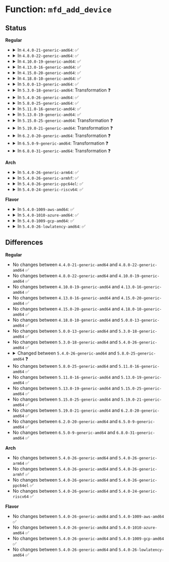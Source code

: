 # Function: <code>mfd_add_device</code>

## Status
<b>Regular</b>
<ul>
<li>
<details>
<summary>In <code>4.4.0-21-generic-amd64</code>: ✅</summary>

```c
int mfd_add_device(struct device * parent, int id, const struct mfd_cell * cell, atomic_t * usage_count, struct resource * mem_base, int irq_base, struct irq_domain * domain)
```

```json
{
  "name": "mfd_add_device",
  "collision_type": "Unique Static",
  "inline_type": "No",
  "funcs": [
    {
      "addr": 18446744071584655328,
      "name": "mfd_add_device",
      "external": false,
      "loc": "drivers/mfd/mfd-core.c:140",
      "file": "drivers/mfd/mfd-core.c",
      "inline": "seen, unknown",
      "caller_inline": [],
      "caller_func": [
        "drivers/mfd/mfd-core.c:mfd_add_devices",
        "drivers/mfd/mfd-core.c:mfd_clone_cell"
      ]
    }
  ],
  "symbols": [
    {
      "addr": 18446744071584655328,
      "name": "mfd_add_device",
      "section": ".text",
      "bind": "STB_LOCAL",
      "size": 1483
    }
  ]
}
```
</details>
</li>
<li>
<details>
<summary>In <code>4.8.0-22-generic-amd64</code>: ✅</summary>

```c
int mfd_add_device(struct device * parent, int id, const struct mfd_cell * cell, atomic_t * usage_count, struct resource * mem_base, int irq_base, struct irq_domain * domain)
```

```json
{
  "name": "mfd_add_device",
  "collision_type": "Unique Static",
  "inline_type": "No",
  "funcs": [
    {
      "addr": 18446744071585003936,
      "name": "mfd_add_device",
      "external": false,
      "loc": "drivers/mfd/mfd-core.c:140",
      "file": "drivers/mfd/mfd-core.c",
      "inline": "seen, unknown",
      "caller_inline": [],
      "caller_func": [
        "drivers/mfd/mfd-core.c:mfd_clone_cell",
        "drivers/mfd/mfd-core.c:mfd_add_devices"
      ]
    }
  ],
  "symbols": [
    {
      "addr": 18446744071585003936,
      "name": "mfd_add_device",
      "section": ".text",
      "bind": "STB_LOCAL",
      "size": 1447
    }
  ]
}
```
</details>
</li>
<li>
<details>
<summary>In <code>4.10.0-19-generic-amd64</code>: ✅</summary>

```c
int mfd_add_device(struct device * parent, int id, const struct mfd_cell * cell, atomic_t * usage_count, struct resource * mem_base, int irq_base, struct irq_domain * domain)
```

```json
{
  "name": "mfd_add_device",
  "collision_type": "Unique Static",
  "inline_type": "No",
  "funcs": [
    {
      "addr": 18446744071585187392,
      "name": "mfd_add_device",
      "external": false,
      "loc": "drivers/mfd/mfd-core.c:140",
      "file": "drivers/mfd/mfd-core.c",
      "inline": "seen, unknown",
      "caller_inline": [],
      "caller_func": [
        "drivers/mfd/mfd-core.c:mfd_clone_cell",
        "drivers/mfd/mfd-core.c:mfd_add_devices"
      ]
    }
  ],
  "symbols": [
    {
      "addr": 18446744071585187392,
      "name": "mfd_add_device",
      "section": ".text",
      "bind": "STB_LOCAL",
      "size": 1447
    }
  ]
}
```
</details>
</li>
<li>
<details>
<summary>In <code>4.13.0-16-generic-amd64</code>: ✅</summary>

```c
int mfd_add_device(struct device * parent, int id, const struct mfd_cell * cell, atomic_t * usage_count, struct resource * mem_base, int irq_base, struct irq_domain * domain)
```

```json
{
  "name": "mfd_add_device",
  "collision_type": "Unique Static",
  "inline_type": "No",
  "funcs": [
    {
      "addr": 18446744071585269552,
      "name": "mfd_add_device",
      "external": false,
      "loc": "drivers/mfd/mfd-core.c:140",
      "file": "drivers/mfd/mfd-core.c",
      "inline": "seen, unknown",
      "caller_inline": [],
      "caller_func": [
        "drivers/mfd/mfd-core.c:mfd_clone_cell",
        "drivers/mfd/mfd-core.c:mfd_add_devices"
      ]
    }
  ],
  "symbols": [
    {
      "addr": 18446744071585269552,
      "name": "mfd_add_device",
      "section": ".text",
      "bind": "STB_LOCAL",
      "size": 1472
    }
  ]
}
```
</details>
</li>
<li>
<details>
<summary>In <code>4.15.0-20-generic-amd64</code>: ✅</summary>

```c
int mfd_add_device(struct device * parent, int id, const struct mfd_cell * cell, atomic_t * usage_count, struct resource * mem_base, int irq_base, struct irq_domain * domain)
```

```json
{
  "name": "mfd_add_device",
  "collision_type": "Unique Static",
  "inline_type": "No",
  "funcs": [
    {
      "addr": 18446744071585697664,
      "name": "mfd_add_device",
      "external": false,
      "loc": "drivers/mfd/mfd-core.c:140",
      "file": "drivers/mfd/mfd-core.c",
      "inline": "seen, unknown",
      "caller_inline": [],
      "caller_func": [
        "drivers/mfd/mfd-core.c:mfd_clone_cell",
        "drivers/mfd/mfd-core.c:mfd_add_devices"
      ]
    }
  ],
  "symbols": [
    {
      "addr": 18446744071585697664,
      "name": "mfd_add_device",
      "section": ".text",
      "bind": "STB_LOCAL",
      "size": 1419
    }
  ]
}
```
</details>
</li>
<li>
<details>
<summary>In <code>4.18.0-10-generic-amd64</code>: ✅</summary>

```c
int mfd_add_device(struct device * parent, int id, const struct mfd_cell * cell, atomic_t * usage_count, struct resource * mem_base, int irq_base, struct irq_domain * domain)
```

```json
{
  "name": "mfd_add_device",
  "collision_type": "Unique Static",
  "inline_type": "No",
  "funcs": [
    {
      "addr": 18446744071585943760,
      "name": "mfd_add_device",
      "external": false,
      "loc": "drivers/mfd/mfd-core.c:140",
      "file": "drivers/mfd/mfd-core.c",
      "inline": "seen, unknown",
      "caller_inline": [],
      "caller_func": [
        "drivers/mfd/mfd-core.c:mfd_clone_cell",
        "drivers/mfd/mfd-core.c:mfd_add_devices"
      ]
    }
  ],
  "symbols": [
    {
      "addr": 18446744071585943760,
      "name": "mfd_add_device",
      "section": ".text",
      "bind": "STB_LOCAL",
      "size": 1384
    }
  ]
}
```
</details>
</li>
<li>
<details>
<summary>In <code>5.0.0-13-generic-amd64</code>: ✅</summary>

```c
int mfd_add_device(struct device * parent, int id, const struct mfd_cell * cell, atomic_t * usage_count, struct resource * mem_base, int irq_base, struct irq_domain * domain)
```

```json
{
  "name": "mfd_add_device",
  "collision_type": "Unique Static",
  "inline_type": "No",
  "funcs": [
    {
      "addr": 18446744071586079936,
      "name": "mfd_add_device",
      "external": false,
      "loc": "drivers/mfd/mfd-core.c:140",
      "file": "drivers/mfd/mfd-core.c",
      "inline": "seen, unknown",
      "caller_inline": [],
      "caller_func": [
        "drivers/mfd/mfd-core.c:mfd_clone_cell",
        "drivers/mfd/mfd-core.c:mfd_add_devices"
      ]
    }
  ],
  "symbols": [
    {
      "addr": 18446744071586079936,
      "name": "mfd_add_device",
      "section": ".text",
      "bind": "STB_LOCAL",
      "size": 1386
    }
  ]
}
```
</details>
</li>
<li>
<details>
<summary>In <code>5.3.0-18-generic-amd64</code>: Transformation ❓</summary>

```c
int mfd_add_device(struct device * parent, int id, const struct mfd_cell * cell, atomic_t * usage_count, struct resource * mem_base, int irq_base, struct irq_domain * domain)
```

```json
{
  "name": "mfd_add_device",
  "collision_type": "Unique Static",
  "inline_type": "No",
  "funcs": [
    {
      "addr": 0,
      "name": "mfd_add_device",
      "external": false,
      "loc": "drivers/mfd/mfd-core.c:136",
      "file": "drivers/mfd/mfd-core.c",
      "inline": "seen, unknown",
      "caller_inline": [],
      "caller_func": [
        "drivers/mfd/mfd-core.c:mfd_clone_cell",
        "drivers/mfd/mfd-core.c:mfd_add_devices"
      ]
    }
  ],
  "symbols": [
    {
      "addr": 18446744071586315376,
      "name": "mfd_add_device",
      "section": ".text",
      "bind": "STB_LOCAL",
      "size": 1409
    },
    {
      "addr": 18446744071586317486,
      "name": "mfd_add_device.cold",
      "section": ".text",
      "bind": "STB_LOCAL",
      "size": 41
    }
  ]
}
```
</details>
</li>
<li>
<details>
<summary>In <code>5.4.0-26-generic-amd64</code>: ✅</summary>

```c
int mfd_add_device(struct device * parent, int id, const struct mfd_cell * cell, atomic_t * usage_count, struct resource * mem_base, int irq_base, struct irq_domain * domain)
```

```json
{
  "name": "mfd_add_device",
  "collision_type": "Unique Static",
  "inline_type": "No",
  "funcs": [
    {
      "addr": 18446744071586463552,
      "name": "mfd_add_device",
      "external": false,
      "loc": "drivers/mfd/mfd-core.c:136",
      "file": "drivers/mfd/mfd-core.c",
      "inline": "seen, unknown",
      "caller_inline": [],
      "caller_func": [
        "drivers/mfd/mfd-core.c:mfd_clone_cell",
        "drivers/mfd/mfd-core.c:mfd_add_devices"
      ]
    }
  ],
  "symbols": [
    {
      "addr": 18446744071586463552,
      "name": "mfd_add_device",
      "section": ".text",
      "bind": "STB_LOCAL",
      "size": 1419
    }
  ]
}
```
</details>
</li>
<li>
<details>
<summary>In <code>5.8.0-25-generic-amd64</code>: ✅</summary>

```c
int mfd_add_device(struct device * parent, int id, const struct mfd_cell * cell, struct resource * mem_base, int irq_base, struct irq_domain * domain)
```

```json
{
  "name": "mfd_add_device",
  "collision_type": "Unique Static",
  "inline_type": "No",
  "funcs": [
    {
      "addr": 18446744071587241088,
      "name": "mfd_add_device",
      "external": false,
      "loc": "drivers/mfd/mfd-core.c:110",
      "file": "drivers/mfd/mfd-core.c",
      "inline": "seen, unknown",
      "caller_inline": [],
      "caller_func": [
        "drivers/mfd/mfd-core.c:devm_mfd_add_devices"
      ]
    }
  ],
  "symbols": [
    {
      "addr": 18446744071587241088,
      "name": "mfd_add_device",
      "section": ".text",
      "bind": "STB_LOCAL",
      "size": 757
    }
  ]
}
```
</details>
</li>
<li>
<details>
<summary>In <code>5.11.0-16-generic-amd64</code>: ✅</summary>

```c
int mfd_add_device(struct device * parent, int id, const struct mfd_cell * cell, struct resource * mem_base, int irq_base, struct irq_domain * domain)
```

```json
{
  "name": "mfd_add_device",
  "collision_type": "Unique Static",
  "inline_type": "No",
  "funcs": [
    {
      "addr": 18446744071587310144,
      "name": "mfd_add_device",
      "external": false,
      "loc": "drivers/mfd/mfd-core.c:165",
      "file": "drivers/mfd/mfd-core.c",
      "inline": "seen, unknown",
      "caller_inline": [],
      "caller_func": [
        "drivers/mfd/mfd-core.c:devm_mfd_add_devices"
      ]
    }
  ],
  "symbols": [
    {
      "addr": 18446744071587310144,
      "name": "mfd_add_device",
      "section": ".text",
      "bind": "STB_LOCAL",
      "size": 873
    }
  ]
}
```
</details>
</li>
<li>
<details>
<summary>In <code>5.13.0-19-generic-amd64</code>: ✅</summary>

```c
int mfd_add_device(struct device * parent, int id, const struct mfd_cell * cell, struct resource * mem_base, int irq_base, struct irq_domain * domain)
```

```json
{
  "name": "mfd_add_device",
  "collision_type": "Unique Static",
  "inline_type": "No",
  "funcs": [
    {
      "addr": 18446744071587197264,
      "name": "mfd_add_device",
      "external": false,
      "loc": "drivers/mfd/mfd-core.c:153",
      "file": "drivers/mfd/mfd-core.c",
      "inline": "seen, unknown",
      "caller_inline": [],
      "caller_func": [
        "drivers/mfd/mfd-core.c:devm_mfd_add_devices"
      ]
    }
  ],
  "symbols": [
    {
      "addr": 18446744071587197264,
      "name": "mfd_add_device",
      "section": ".text",
      "bind": "STB_LOCAL",
      "size": 890
    }
  ]
}
```
</details>
</li>
<li>
<details>
<summary>In <code>5.15.0-25-generic-amd64</code>: Transformation ❓</summary>

```c
int mfd_add_device(struct device * parent, int id, const struct mfd_cell * cell, struct resource * mem_base, int irq_base, struct irq_domain * domain)
```

```json
{
  "name": "mfd_add_device",
  "collision_type": "Unique Static",
  "inline_type": "No",
  "funcs": [
    {
      "addr": 0,
      "name": "mfd_add_device",
      "external": false,
      "loc": "drivers/mfd/mfd-core.c:153",
      "file": "drivers/mfd/mfd-core.c",
      "inline": "seen, unknown",
      "caller_inline": [],
      "caller_func": [
        "drivers/mfd/mfd-core.c:devm_mfd_add_devices"
      ]
    }
  ],
  "symbols": [
    {
      "addr": 18446744071587759200,
      "name": "mfd_add_device",
      "section": ".text",
      "bind": "STB_LOCAL",
      "size": 916
    },
    {
      "addr": 18446744071592512698,
      "name": "mfd_add_device.cold",
      "section": ".text",
      "bind": "STB_LOCAL",
      "size": 53
    }
  ]
}
```
</details>
</li>
<li>
<details>
<summary>In <code>5.19.0-21-generic-amd64</code>: Transformation ❓</summary>

```c
int mfd_add_device(struct device * parent, int id, const struct mfd_cell * cell, struct resource * mem_base, int irq_base, struct irq_domain * domain)
```

```json
{
  "name": "mfd_add_device",
  "collision_type": "Unique Static",
  "inline_type": "No",
  "funcs": [
    {
      "addr": 0,
      "name": "mfd_add_device",
      "external": false,
      "loc": "drivers/mfd/mfd-core.c:153",
      "file": "drivers/mfd/mfd-core.c",
      "inline": "seen, unknown",
      "caller_inline": [],
      "caller_func": [
        "drivers/mfd/mfd-core.c:devm_mfd_add_devices"
      ]
    }
  ],
  "symbols": [
    {
      "addr": 18446744071589104416,
      "name": "mfd_add_device",
      "section": ".text",
      "bind": "STB_LOCAL",
      "size": 959
    },
    {
      "addr": 18446744071594381531,
      "name": "mfd_add_device.cold",
      "section": ".text",
      "bind": "STB_LOCAL",
      "size": 61
    }
  ]
}
```
</details>
</li>
<li>
<details>
<summary>In <code>6.2.0-20-generic-amd64</code>: Transformation ❓</summary>

```c
int mfd_add_device(struct device * parent, int id, const struct mfd_cell * cell, struct resource * mem_base, int irq_base, struct irq_domain * domain)
```

```json
{
  "name": "mfd_add_device",
  "collision_type": "Unique Static",
  "inline_type": "No",
  "funcs": [
    {
      "addr": 0,
      "name": "mfd_add_device",
      "external": false,
      "loc": "drivers/mfd/mfd-core.c:170",
      "file": "drivers/mfd/mfd-core.c",
      "inline": "seen, unknown",
      "caller_inline": [],
      "caller_func": [
        "drivers/mfd/mfd-core.c:devm_mfd_add_devices"
      ]
    }
  ],
  "symbols": [
    {
      "addr": 18446744071590641216,
      "name": "mfd_add_device",
      "section": ".text",
      "bind": "STB_LOCAL",
      "size": 960
    },
    {
      "addr": 18446744071596253793,
      "name": "mfd_add_device.cold",
      "section": ".text",
      "bind": "STB_LOCAL",
      "size": 61
    }
  ]
}
```
</details>
</li>
<li>
<details>
<summary>In <code>6.5.0-9-generic-amd64</code>: Transformation ❓</summary>

```c
int mfd_add_device(struct device * parent, int id, const struct mfd_cell * cell, struct resource * mem_base, int irq_base, struct irq_domain * domain)
```

```json
{
  "name": "mfd_add_device",
  "collision_type": "Unique Static",
  "inline_type": "No",
  "funcs": [
    {
      "addr": 0,
      "name": "mfd_add_device",
      "external": false,
      "loc": "drivers/mfd/mfd-core.c:140",
      "file": "drivers/mfd/mfd-core.c",
      "inline": "seen, unknown",
      "caller_inline": [],
      "caller_func": [
        "drivers/mfd/mfd-core.c:devm_mfd_add_devices"
      ]
    }
  ],
  "symbols": [
    {
      "addr": 18446744071590982096,
      "name": "mfd_add_device",
      "section": ".text",
      "bind": "STB_LOCAL",
      "size": 938
    },
    {
      "addr": 18446744071596782341,
      "name": "mfd_add_device.cold",
      "section": ".text",
      "bind": "STB_LOCAL",
      "size": 53
    }
  ]
}
```
</details>
</li>
<li>
<details>
<summary>In <code>6.8.0-31-generic-amd64</code>: Transformation ❓</summary>

```c
int mfd_add_device(struct device * parent, int id, const struct mfd_cell * cell, struct resource * mem_base, int irq_base, struct irq_domain * domain)
```

```json
{
  "name": "mfd_add_device",
  "collision_type": "Unique Static",
  "inline_type": "No",
  "funcs": [
    {
      "addr": 0,
      "name": "mfd_add_device",
      "external": false,
      "loc": "drivers/mfd/mfd-core.c:140",
      "file": "drivers/mfd/mfd-core.c",
      "inline": "seen, unknown",
      "caller_inline": [],
      "caller_func": [
        "drivers/mfd/mfd-core.c:devm_mfd_add_devices"
      ]
    }
  ],
  "symbols": [
    {
      "addr": 18446744071591326064,
      "name": "mfd_add_device",
      "section": ".text",
      "bind": "STB_LOCAL",
      "size": 938
    },
    {
      "addr": 18446744071597691276,
      "name": "mfd_add_device.cold",
      "section": ".text",
      "bind": "STB_LOCAL",
      "size": 53
    }
  ]
}
```
</details>
</li>
</ul>
<b>Arch</b>
<ul>
<li>
<details>
<summary>In <code>5.4.0-26-generic-arm64</code>: ✅</summary>

```c
int mfd_add_device(struct device * parent, int id, const struct mfd_cell * cell, atomic_t * usage_count, struct resource * mem_base, int irq_base, struct irq_domain * domain)
```

```json
{
  "name": "mfd_add_device",
  "collision_type": "Unique Static",
  "inline_type": "No",
  "funcs": [
    {
      "addr": 18446603336499331088,
      "name": "mfd_add_device",
      "external": false,
      "loc": "drivers/mfd/mfd-core.c:136",
      "file": "drivers/mfd/mfd-core.c",
      "inline": "seen, unknown",
      "caller_inline": [],
      "caller_func": [
        "drivers/mfd/mfd-core.c:mfd_clone_cell",
        "drivers/mfd/mfd-core.c:mfd_add_devices"
      ]
    }
  ],
  "symbols": [
    {
      "addr": 18446603336499331088,
      "name": "mfd_add_device",
      "section": ".text",
      "bind": "STB_LOCAL",
      "size": 1184
    }
  ]
}
```
</details>
</li>
<li>
<details>
<summary>In <code>5.4.0-26-generic-armhf</code>: ✅</summary>

```c
int mfd_add_device(struct device * parent, int id, const struct mfd_cell * cell, atomic_t * usage_count, struct resource * mem_base, int irq_base, struct irq_domain * domain)
```

```json
{
  "name": "mfd_add_device",
  "collision_type": "Unique Static",
  "inline_type": "No",
  "funcs": [
    {
      "addr": 3231881236,
      "name": "mfd_add_device",
      "external": false,
      "loc": "drivers/mfd/mfd-core.c:136",
      "file": "drivers/mfd/mfd-core.c",
      "inline": "seen, unknown",
      "caller_inline": [],
      "caller_func": [
        "drivers/mfd/mfd-core.c:mfd_clone_cell",
        "drivers/mfd/mfd-core.c:mfd_add_devices"
      ]
    }
  ],
  "symbols": [
    {
      "addr": 3231881236,
      "name": "mfd_add_device",
      "section": ".text",
      "bind": "STB_LOCAL",
      "size": 884
    }
  ]
}
```
</details>
</li>
<li>
<details>
<summary>In <code>5.4.0-26-generic-ppc64el</code>: ✅</summary>

```c
int mfd_add_device(struct device * parent, int id, const struct mfd_cell * cell, atomic_t * usage_count, struct resource * mem_base, int irq_base, struct irq_domain * domain)
```

```json
{
  "name": "mfd_add_device",
  "collision_type": "Unique Static",
  "inline_type": "No",
  "funcs": [
    {
      "addr": 13835058055292554048,
      "name": "mfd_add_device",
      "external": false,
      "loc": "drivers/mfd/mfd-core.c:136",
      "file": "drivers/mfd/mfd-core.c",
      "inline": "seen, unknown",
      "caller_inline": [],
      "caller_func": [
        "drivers/mfd/mfd-core.c:mfd_clone_cell",
        "drivers/mfd/mfd-core.c:mfd_add_devices"
      ]
    }
  ],
  "symbols": [
    {
      "addr": 13835058055292554048,
      "name": "mfd_add_device",
      "section": ".text",
      "bind": "STB_LOCAL",
      "size": 1088
    }
  ]
}
```
</details>
</li>
<li>
<details>
<summary>In <code>5.4.0-24-generic-riscv64</code>: ✅</summary>

```c
int mfd_add_device(struct device * parent, int id, const struct mfd_cell * cell, atomic_t * usage_count, struct resource * mem_base, int irq_base, struct irq_domain * domain)
```

```json
{
  "name": "mfd_add_device",
  "collision_type": "Unique Static",
  "inline_type": "No",
  "funcs": [
    {
      "addr": 18446743936276577330,
      "name": "mfd_add_device",
      "external": false,
      "loc": "drivers/mfd/mfd-core.c:136",
      "file": "drivers/mfd/mfd-core.c",
      "inline": "seen, unknown",
      "caller_inline": [],
      "caller_func": [
        "drivers/mfd/mfd-core.c:mfd_clone_cell",
        "drivers/mfd/mfd-core.c:mfd_add_devices"
      ]
    }
  ],
  "symbols": [
    {
      "addr": 18446743936276577330,
      "name": "mfd_add_device",
      "section": ".text",
      "bind": "STB_LOCAL",
      "size": 638
    }
  ]
}
```
</details>
</li>
</ul>
<b>Flavor</b>
<ul>
<li>
<details>
<summary>In <code>5.4.0-1009-aws-amd64</code>: ✅</summary>

```c
int mfd_add_device(struct device * parent, int id, const struct mfd_cell * cell, atomic_t * usage_count, struct resource * mem_base, int irq_base, struct irq_domain * domain)
```

```json
{
  "name": "mfd_add_device",
  "collision_type": "Unique Static",
  "inline_type": "No",
  "funcs": [
    {
      "addr": 18446744071586193376,
      "name": "mfd_add_device",
      "external": false,
      "loc": "drivers/mfd/mfd-core.c:136",
      "file": "drivers/mfd/mfd-core.c",
      "inline": "seen, unknown",
      "caller_inline": [],
      "caller_func": [
        "drivers/mfd/mfd-core.c:mfd_clone_cell",
        "drivers/mfd/mfd-core.c:mfd_add_devices"
      ]
    }
  ],
  "symbols": [
    {
      "addr": 18446744071586193376,
      "name": "mfd_add_device",
      "section": ".text",
      "bind": "STB_LOCAL",
      "size": 1419
    }
  ]
}
```
</details>
</li>
<li>
<details>
<summary>In <code>5.4.0-1010-azure-amd64</code>: ✅</summary>

```c
int mfd_add_device(struct device * parent, int id, const struct mfd_cell * cell, atomic_t * usage_count, struct resource * mem_base, int irq_base, struct irq_domain * domain)
```

```json
{
  "name": "mfd_add_device",
  "collision_type": "Unique Static",
  "inline_type": "No",
  "funcs": [
    {
      "addr": 18446744071586012656,
      "name": "mfd_add_device",
      "external": false,
      "loc": "drivers/mfd/mfd-core.c:136",
      "file": "drivers/mfd/mfd-core.c",
      "inline": "seen, unknown",
      "caller_inline": [],
      "caller_func": [
        "drivers/mfd/mfd-core.c:mfd_clone_cell",
        "drivers/mfd/mfd-core.c:mfd_add_devices"
      ]
    }
  ],
  "symbols": [
    {
      "addr": 18446744071586012656,
      "name": "mfd_add_device",
      "section": ".text",
      "bind": "STB_LOCAL",
      "size": 1419
    }
  ]
}
```
</details>
</li>
<li>
<details>
<summary>In <code>5.4.0-1009-gcp-amd64</code>: ✅</summary>

```c
int mfd_add_device(struct device * parent, int id, const struct mfd_cell * cell, atomic_t * usage_count, struct resource * mem_base, int irq_base, struct irq_domain * domain)
```

```json
{
  "name": "mfd_add_device",
  "collision_type": "Unique Static",
  "inline_type": "No",
  "funcs": [
    {
      "addr": 18446744071586411520,
      "name": "mfd_add_device",
      "external": false,
      "loc": "drivers/mfd/mfd-core.c:136",
      "file": "drivers/mfd/mfd-core.c",
      "inline": "seen, unknown",
      "caller_inline": [],
      "caller_func": [
        "drivers/mfd/mfd-core.c:mfd_clone_cell",
        "drivers/mfd/mfd-core.c:mfd_add_devices"
      ]
    }
  ],
  "symbols": [
    {
      "addr": 18446744071586411520,
      "name": "mfd_add_device",
      "section": ".text",
      "bind": "STB_LOCAL",
      "size": 1419
    }
  ]
}
```
</details>
</li>
<li>
<details>
<summary>In <code>5.4.0-26-lowlatency-amd64</code>: ✅</summary>

```c
int mfd_add_device(struct device * parent, int id, const struct mfd_cell * cell, atomic_t * usage_count, struct resource * mem_base, int irq_base, struct irq_domain * domain)
```

```json
{
  "name": "mfd_add_device",
  "collision_type": "Unique Static",
  "inline_type": "No",
  "funcs": [
    {
      "addr": 18446744071586523200,
      "name": "mfd_add_device",
      "external": false,
      "loc": "drivers/mfd/mfd-core.c:136",
      "file": "drivers/mfd/mfd-core.c",
      "inline": "seen, unknown",
      "caller_inline": [],
      "caller_func": [
        "drivers/mfd/mfd-core.c:mfd_clone_cell",
        "drivers/mfd/mfd-core.c:mfd_add_devices"
      ]
    }
  ],
  "symbols": [
    {
      "addr": 18446744071586523200,
      "name": "mfd_add_device",
      "section": ".text",
      "bind": "STB_LOCAL",
      "size": 1419
    }
  ]
}
```
</details>
</li>
</ul>

## Differences
<b>Regular</b>
<ul>
<li>
No changes between <code>4.4.0-21-generic-amd64</code> and <code>4.8.0-22-generic-amd64</code> ✅
</li>
<li>
No changes between <code>4.8.0-22-generic-amd64</code> and <code>4.10.0-19-generic-amd64</code> ✅
</li>
<li>
No changes between <code>4.10.0-19-generic-amd64</code> and <code>4.13.0-16-generic-amd64</code> ✅
</li>
<li>
No changes between <code>4.13.0-16-generic-amd64</code> and <code>4.15.0-20-generic-amd64</code> ✅
</li>
<li>
No changes between <code>4.15.0-20-generic-amd64</code> and <code>4.18.0-10-generic-amd64</code> ✅
</li>
<li>
No changes between <code>4.18.0-10-generic-amd64</code> and <code>5.0.0-13-generic-amd64</code> ✅
</li>
<li>
No changes between <code>5.0.0-13-generic-amd64</code> and <code>5.3.0-18-generic-amd64</code> ✅
</li>
<li>
No changes between <code>5.3.0-18-generic-amd64</code> and <code>5.4.0-26-generic-amd64</code> ✅
</li>
<li>
<details>
<summary>Changed between <code>5.4.0-26-generic-amd64</code> and <code>5.8.0-25-generic-amd64</code> ❓</summary>
<ul>
<li>
<b>Param removed. </b>
<code>atomic_t * usage_count</code>
</li>
<li>
<b>Param reordered. </b>
<code>parent, id, cell, usage_count, mem_base, irq_base, domain</code> ➡️ <code>parent, id, cell, mem_base, irq_base, domain</code>
</li>
</ul>
</details>
</li>
<li>
No changes between <code>5.8.0-25-generic-amd64</code> and <code>5.11.0-16-generic-amd64</code> ✅
</li>
<li>
No changes between <code>5.11.0-16-generic-amd64</code> and <code>5.13.0-19-generic-amd64</code> ✅
</li>
<li>
No changes between <code>5.13.0-19-generic-amd64</code> and <code>5.15.0-25-generic-amd64</code> ✅
</li>
<li>
No changes between <code>5.15.0-25-generic-amd64</code> and <code>5.19.0-21-generic-amd64</code> ✅
</li>
<li>
No changes between <code>5.19.0-21-generic-amd64</code> and <code>6.2.0-20-generic-amd64</code> ✅
</li>
<li>
No changes between <code>6.2.0-20-generic-amd64</code> and <code>6.5.0-9-generic-amd64</code> ✅
</li>
<li>
No changes between <code>6.5.0-9-generic-amd64</code> and <code>6.8.0-31-generic-amd64</code> ✅
</li>
</ul>
<b>Arch</b>
<ul>
<li>
No changes between <code>5.4.0-26-generic-amd64</code> and <code>5.4.0-26-generic-arm64</code> ✅
</li>
<li>
No changes between <code>5.4.0-26-generic-amd64</code> and <code>5.4.0-26-generic-armhf</code> ✅
</li>
<li>
No changes between <code>5.4.0-26-generic-amd64</code> and <code>5.4.0-26-generic-ppc64el</code> ✅
</li>
<li>
No changes between <code>5.4.0-26-generic-amd64</code> and <code>5.4.0-24-generic-riscv64</code> ✅
</li>
</ul>
<b>Flavor</b>
<ul>
<li>
No changes between <code>5.4.0-26-generic-amd64</code> and <code>5.4.0-1009-aws-amd64</code> ✅
</li>
<li>
No changes between <code>5.4.0-26-generic-amd64</code> and <code>5.4.0-1010-azure-amd64</code> ✅
</li>
<li>
No changes between <code>5.4.0-26-generic-amd64</code> and <code>5.4.0-1009-gcp-amd64</code> ✅
</li>
<li>
No changes between <code>5.4.0-26-generic-amd64</code> and <code>5.4.0-26-lowlatency-amd64</code> ✅
</li>
</ul>
